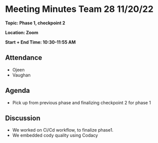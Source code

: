 # Meeting Minutes Team 28 11/20/22

**Topic: Phase 1, checkpoint 2**

**Location: Zoom**

**Start + End Time: 10:30-11:55 AM**

## Attendance
- Ojeen
- Vaughan

## Agenda

- Pick up from previous phase and finalizing checkpoint 2 for phase 1

## Discussion

- We worked on Ci/Cd workflow, to finalize phase1.
- We embedded cody quality using Codacy
